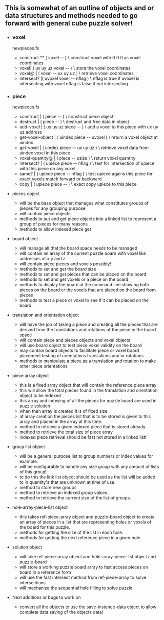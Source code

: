 ## This is somewhat of an outline of objects and or data structures and methods needed to go forward with general cube puzzle solver!

* ### voxel
  newpieces.fs
  * construct ** ( voxel -- ) \ construct voxel with 0 0 0 as voxel coordinates
  * voxel! ( ux uy uz voxel -- ) \ store the voxel coordinates
  * voxel@ | ( voxel -- ux uy uz ) \ retrieve voxel coordinates
  * intersect? |( uvoxel voxel -- nflag ) \ nflag is true if uvoxel is intersecting with voxel nflag is false if not intersecting

* ### piece
  newpieces.fs
  * construct | ( piece -- ) \ construct piece object
  * destruct | ( piece -- ) \ destruct and free data in object
  * add-voxel | ( ux uy uz piece -- ) \ add a voxel to this piece with ux uy uz address
  * get-voxel-object | ( uindex piece -- uvoxel ) \ return a voxel object at uindex
  * get-voxel | ( uindex piece -- ux uy uz ) \ retrieve voxel data from uindex voxel in this piece
  * voxel-quantity@ | ( piece -- usize ) \ return voxel quantity
  * intersect? | ( upiece piece -- nflag ) \ test for intersection of upiece with this piece on any voxel
  * same? | ( upiece piece -- nflag ) \ test upiece agains this piece for exact voxels match forward or backward
  * copy | ( upiece piece -- ) \ exact copy upiece to this piece

* pieces object
  * will be the base object that manages what constitutes groups of pieces for any grouping purpose
  * will contain piece objects
  * methods to put and get piece objects into a linked list to represent a group of pieces for many reasons
  * methods to allow indexed piece get

* board object
  * will manage all that the board space needs to be managed
  * will contain an array of the current puzzle board with voxel like addresses of x y and z
  * will contain piece pieces and voxels possibly!
  * methods to set and get the board size
  * methods to set and get pieces that can be placed on the board
  * methods to set and get voxels or a piece on the board
  * methods to display the board at the command line showing both pieces on the board or the voxels that are placed on the board from pieces
  * methods to test a piece or voxel to see if it can be placed on the board

* translation and orientation object
  * will have the job of taking a piece and creating all the pieces that are derived from the translations and rotations of the piece in the board space
  * will contain piece and pieces objects and voxel objects
  * will use board object to test piece voxel validity on the board
  * may contain board objects to facilitate piece or voxel board placement testing of orientations translations and or rotations
  * methods to manipulate a piece as a translation and rotation to make other piece orientations

* piece array object
  * this is a fixed array object that will contain the reference piece array
  * this will allow the total pieces found in the translation and orientation object to be indexed
  * this array and indexing of all the pieces for puzzle board are used in puzzle solution
  * when then array is created it is of fixed size
  * at array creation the pieces list that is to be stored is given to this array and placed in the array at this time.
  * method to retrieve a given indexed piece that is stored already
  * method to retrieve the total size of piece array
  * indexed piece retrieval should be fast not stored in a linked list!

* group list object
  * will be a general purpose list to group numbers or index values for example.
  * will be configurable to handle any size group with any amount of lists of this group!
  * to do this the link list object should be used as the list will be added to in quantity's that are unknown at time of use.
  * method to store new groups
  * method to retrieve an indexed group values
  * method to retrieve the current size of the list of groups.

* hole-array-piece-list object
  * this takes ref-piece-array object and puzzle-board object to create an array of pieces in a list that are representing holes or voxels of the board for this puzzle.
  * methods for getting the size of the list in each hole.
  * methods for getting the next reference piece in a given hole

* solution object
  * will take ref-piece-array object and hole-array-piece-list object and puzzle-board
  * will store a working puzzle board array to fast access pieces on board in a reference form
  * will use the fast intersect method from ref-piece-array to solve intersections.
  * will mechanize the sequential hole filling to solve puzzle

* Next additions or bugs to work on
  * convert all the objects to use the save-instance-data object to allow complete data saving of the objects data!
